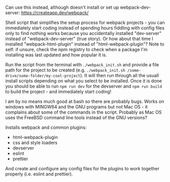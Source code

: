 Can use this instead, although doesn't install or set up webpack-dev-server: https://createapp.dev/webpack/

Shell script that simplifies the setup process for webpack projects - you can immediately start coding instead of spending hours fiddling with config files only to find nothing works because you accidentally installed "dev-server" instead of "webpack-dev-server" (true story). Or how about that time I installed "webpack-html-plugin" instead of "html-webpack-plugin"? Note to self: if unsure, check the npm registry to check when a package I'm installing was last updated and how popular it is. 

Run the script from the terminal with `./webpack_init.sh` and provide a file path for the project to be created (e.g. `./webpack_init.sh /some-drive/some-folder/my-cool-project`).
It will then run through all the usuall install scripts depending on what you select to be installed. 
Once it is done you should be able to run `npm run dev` for the devserver and `npm run build` to build the project - and immediately start coding!

I am by no means much good at bash so there are probably bugs. Works on windows with MINGW64 and the GNU programs but not Mac OS - it complains about some of the commands in the script. Probably as Mac OS uses the FreeBSD command line tools instead of the GNU versions?

Installs webpack and common plugins:
- html-webpack-plugin
- css and style loaders
- devserver
- eslint
- prettier

And create and configure any config files for the plugins to work together properly (i.e. eslint and prettier). 
